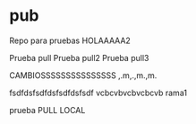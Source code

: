 # pub
Repo para pruebas
HOLAAAAA2

Prueba pull
Prueba pull2
Prueba pull3

CAMBIOSSSSSSSSSSSSSSS
,.m,.,m.,m.

fsdfdsfsdfdsfsdfdsfsdf
vcbcvbvcbvcbcvb
rama1

prueba PULL LOCAL